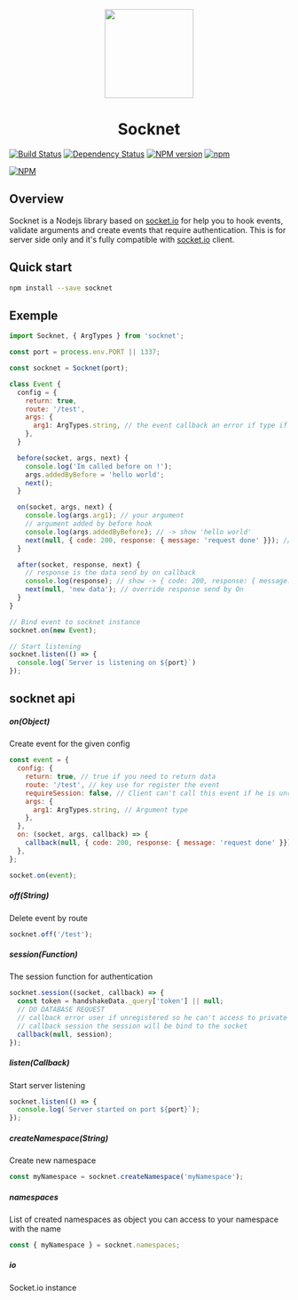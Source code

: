 [socket-io]: https://socket.io

<div align="center">
<img
  width="160px"
  src="https://image.ibb.co/c11zDk/logo_leo.png">
</div>

<h1 align="center">Socknet</h1>

[![Build Status](https://travis-ci.org/leon3s/socknet.svg?branch=master)](https://travis-ci.org/leon3s/socknet)
[![Dependency Status](https://david-dm.org/leon3s/socknet.svg)](https://david-dm.org/leon3s/socknet.svg)
[![NPM version](https://badge.fury.io/js/socknet.svg)](https://www.npmjs.com/package/socknet)
[![npm](https://img.shields.io/npm/dt/socknet.svg)]()

[![NPM](https://nodei.co/npm/socknet.png)](https://nodei.co/npm/socknet/)

## Overview
Socknet is a Nodejs library based on [socket.io][socket-io] for help you to hook events, validate arguments and create events that require authentication.
This is for server side only and it's fully compatible with [socket.io][socket-io] client.

## Quick start
```sh
npm install --save socknet
```

## Exemple
```js
import Socknet, { ArgTypes } from 'socknet';

const port = process.env.PORT || 1337;

const socknet = Socknet(port);

class Event {
  config = {
    return: true,
    route: '/test',
    args: {
      arg1: ArgTypes.string, // the event callback an error if type if not a string null or undefined
    },
  }

  before(socket, args, next) {
    console.log('Im called before on !');
    args.addedByBefore = 'hello world';
    next();
  }

  on(socket, args, next) {
    console.log(args.arg1); // your argument
    // argument added by before hook
    console.log(args.addedByBefore); // -> show 'hello world'
    next(null, { code: 200, response: { message: 'request done' }}); // your response
  }

  after(socket, response, next) {
    // response is the data send by on callback
    console.log(response); // show -> { code: 200, response: { message: 'request done' }}
    next(null, 'new data'); // override response send by On
  }
}

// Bind event to socknet instance
socknet.on(new Event);

// Start listening
socknet.listen(() => {
  console.log(`Server is listening on ${port}`)
});
```

## socknet api

##### on(Object)

Create event for the given config

```js
const event = {
  config: {
    return: true, // true if you need to return data
    route: '/test', // key use for register the event
    requireSession: false, // Client can't call this event if he is unregistered
    args: {
      arg1: ArgTypes.string, // Argument type
    },
  },
  on: (socket, args, callback) => {
    callback(null, { code: 200, response: { message: 'request done' }});
  },
};

socket.on(event);
```

##### off(String)
Delete event by route
```js
socknet.off('/test');
```

##### session(Function)
The session function for authentication
```js
socknet.session((socket, callback) => {
  const token = handshakeData._query['token'] || null;
  // DO DATABASE REQUEST
  // callback error user if unregistered so he can't access to private event
  // callback session the session will be bind to the socket
  callback(null, session);
});
```

##### listen(Callback)
Start server listening
```js
socknet.listen(() => {
  console.log(`Server started on port ${port}`);
});
```

##### createNamespace(String)
Create new namespace
```js
const myNamespace = socknet.createNamespace('myNamespace');
```

##### namespaces
List of created namespaces as object you can access to your  namespace with the name
```js
const { myNamespace } = socknet.namespaces;
```

##### io
Socket.io instance
